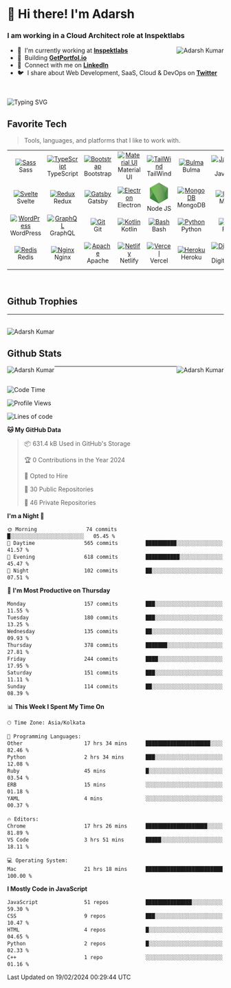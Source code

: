<h1 align="left" id="#idealadarsh">👋 Hi there! I'm Adarsh</h1>
<h3 align="left">I am working in a Cloud Architect role at Inspektlabs</h3>

<a href="##idealadarsh">
  <img src="https://github-readme-stats.vercel.app/api?username=idealadarsh&show_icons=true&theme=react&count_private=true&include_all_commits=true" alt="Adarsh Kumar" align="right" />
</a>

- 🏢 &nbsp;I'm currently working at **[Inspektlabs]**
- 🌱 &nbsp;Building **[GetPortfol.io](https://getportfol.io)**
- 💬 &nbsp;Connect with me on **[LinkedIn]**
- 🐦 &nbsp;I share about Web Development, SaaS, Cloud & DevOps on **[Twitter]**

<br>

![Typing SVG](https://readme-typing-svg.herokuapp.com?font=Fira+Code&pause=1000&width=435&lines=Hi%F0%9F%91%8B+I+am+Adarsh;Welcome+to+my+Github+profile)

<h2 align="left" id="idealadarsh">Favorite Tech</h2>

> Tools, languages, and platforms that I like to work with.

<table align="center">
  <tr>
    <td align="center" width="96">
      <a href="#idealadarsh">
        <img src="https://upload.wikimedia.org/wikipedia/commons/thumb/9/96/Sass_Logo_Color.svg/1200px-Sass_Logo_Color.svg.png" width="48" height="48" alt="Sass" />
      </a>
      <br>Sass
    </td>
    <td align="center" width="96">
      <a href="#idealadarsh">
        <img src="https://upload.wikimedia.org/wikipedia/commons/thumb/4/4c/Typescript_logo_2020.svg/1200px-Typescript_logo_2020.svg.png" width="48" height="48" alt="TypeScript" />
      </a>
      <br>TypeScript
    </td>
    <td align="center" width="96">
      <a href="#idealadarsh">
        <img src="https://cdn.worldvectorlogo.com/logos/bootstrap-4.svg" width="48" height="48" alt="Bootstrap" />
      </a>
      <br>Bootstrap
    </td>
    <td align="center" width="96">
      <a href="#idealadarsh">
        <img src="https://media.zeemly.com/zeemly/product/material-ui.png" width="48" height="48" alt="Material UI" />
      </a>
      <br>Material UI
    </td>
    <td align="center" width="96">
      <a href="#idealadarsh">
        <img src="https://upload.wikimedia.org/wikipedia/commons/thumb/d/d5/Tailwind_CSS_Logo.svg/1024px-Tailwind_CSS_Logo.svg.png" width="48" height="48" alt="TailWind" />
      </a>
      <br>TailWind
    </td>
    <td align="center" width="96">
      <a href="#idealadarsh">
        <img src="https://img.stackshare.io/service/5204/bulma-logo.png" width="48" height="48" alt="Bulma" />
      </a>
      <br>Bulma
    </td>
    <td align="center" width="96">
      <a href="#idealadarsh">
        <img src="https://upload.wikimedia.org/wikipedia/commons/thumb/9/99/Unofficial_JavaScript_logo_2.svg/1024px-Unofficial_JavaScript_logo_2.svg.png" width="48" height="48" alt="JavaScript" />
      </a>
      <br>JavaScript
    </td>
    <td align="center" width="96">
      <a href="#idealadarsh">
        <img src="https://brandlogos.net/wp-content/uploads/2020/09/react-logo.png" width="48" height="48" alt="React" />
      </a>
      <br>React
    </td>
    <td align="center" width="96"> 
      <a href="#idealadarsh" >
        <img src="https://raw.githubusercontent.com/samfromaway/samfromaway/master/.github/images/nextjs.png" width="48" height="48" alt="Next JS" />
      </a>
      <br>Next JS
    </td>
    <td align="center" width="96"> 
      <a href="#idealadarsh" >
        <img src="https://upload.wikimedia.org/wikipedia/commons/thumb/9/95/Vue.js_Logo_2.svg/2367px-Vue.js_Logo_2.svg.png" width="48" height="48" alt="Vue.js" />
      </a>
      <br>Vue.js
    </td>
  </tr>
  <tr>
    <td align="center" width="96"> 
      <a href="#idealadarsh" >
        <img src="https://upload.wikimedia.org/wikipedia/commons/thumb/1/1b/Svelte_Logo.svg/1702px-Svelte_Logo.svg.png" width="48" height="48" alt="Svelte" />
      </a>
      <br>Svelte
    </td>
    <td align="center" width="96"> 
      <a href="#idealadarsh" >
        <img src="https://cdn.worldvectorlogo.com/logos/redux.svg" width="48" height="48" alt="Redux" />
      </a>
      <br>Redux
    </td>
    <td align="center"  width="96">
      <a href="#idealadarsh">
        <img src="https://static.cdnlogo.com/logos/g/42/gatsby.svg" width="48" height="48" alt="Gatsby" />
      </a>
      <br>Gatsby
    </td>
    <td align="center"  width="96">
      <a href="#idealadarsh">
        <img src="https://upload.wikimedia.org/wikipedia/commons/thumb/9/91/Electron_Software_Framework_Logo.svg/1024px-Electron_Software_Framework_Logo.svg.png" width="48" height="48" alt="Electron" />
      </a>
      <br>Electron
    </td>
    <td align="center" width="96">
      <a href="#idealadarsh">
        <img src="https://raw.githubusercontent.com/github/explore/80688e429a7d4ef2fca1e82350fe8e3517d3494d/topics/nodejs/nodejs.png" width="48" height="48" alt="Node JS" />
      </a>
      <br>Node JS
    </td>
     <td align="center" width="96"> 
      <a href="#idealadarsh" >
        <img src="https://i.ibb.co/QXHcMvM/58481021cef1014c0b5e494b.png" width="48" height="48" alt="Mongo DB" />
      </a>
      <br>MongoDB
    </td>
    <td align="center"  width="96">
      <a href="#idealadarsh">
        <img src="https://cdn.worldvectorlogo.com/logos/mysql-6.svg" width="48" height="48" alt="MySQL" />
      </a>
      <br>MySQL
    </td>
    <td align="center"  width="96">
      <a href="#idealadarsh">
        <img src="https://upload.wikimedia.org/wikipedia/commons/thumb/2/29/Postgresql_elephant.svg/1200px-Postgresql_elephant.svg.png" width="48" height="48" alt="PostgreSQL" />
      </a>
      <br>PostgreSQL
    </td>
    <td align="center" width="96">
      <a href="#idealadarsh" >
        <img src="https://camo.githubusercontent.com/d7574156c7a1844d3c2907bae0e76254cca759290c08e08a6ef2bd7543c8c0ca/68747470733a2f2f692e6962622e636f2f737331374b47302f63376238313133323437666563643833626439623565643562643366333464352d72656d6f766562672d707265766965772e706e67" width="48" height="48" alt="Linux" />
      </a>
      <br>Linux
    </td>
    <td align="center" width="96">
      <a href="#idealadarsh">
        <img src="https://4.bp.blogspot.com/-rtNRVM3aIvI/XJX_U07Z-II/AAAAAAAAJXY/YpdOo490FTgdKOxM4qDG-2-EzcNFAWkKACK4BGAYYCw/s1600/logo%2Bfirebase%2Bicon.png" width="48" height="48" alt="Firebase" />
      </a>
      <br>Firebase
    </td>
  </tr>
  <tr>
    <td align="center"  width="96">
      <a href="#idealadarsh">
        <img src="https://upload.wikimedia.org/wikipedia/commons/thumb/9/98/WordPress_blue_logo.svg/480px-WordPress_blue_logo.svg.png" width="48" height="48" alt="WordPress" />
      </a>
      <br>WordPress
    </td>
    <td align="center" width="96">
      <a href="#idealadarsh" >
        <img src="https://upload.wikimedia.org/wikipedia/commons/thumb/1/17/GraphQL_Logo.svg/2048px-GraphQL_Logo.svg.png" width="48" height="48" alt="GraphQL" />
      </a>
      <br>GraphQL
    </td>
    <td align="center" width="96">
      <a href="#idealadarsh" >
        <img src="https://upload.wikimedia.org/wikipedia/commons/thumb/3/3f/Git_icon.svg/1200px-Git_icon.svg.png" width="48" height="48" alt="Git" />
      </a>
      <br>Git
    </td>
    <td align="center" width="96">
      <a href="#idealadarsh" >
        <img src="https://upload.wikimedia.org/wikipedia/commons/7/74/Kotlin_Icon.png" width="48" height="48" alt="Kotlin" />
      </a>
      <br>Kotlin
    </td>
    <td align="center" width="96">
      <a href="#idealadarsh">
        <img src="https://bashlogo.com/img/symbol/png/full_colored_dark.png" width="48" height="48" alt="Bash" />
      </a>
      <br>Bash
    </td>
    <td align="center" width="96">
      <a href="#idealadarsh">
        <img src="https://upload.wikimedia.org/wikipedia/commons/thumb/c/c3/Python-logo-notext.svg/1200px-Python-logo-notext.svg.png" width="48" height="48" alt="Python" />
      </a>
      <br>Python
    </td>
    <td align="center" width="96">
      <a href="#idealadarsh">
        <img src="https://iconape.com/wp-content/png_logo_vector/cib-flask.png" width="48" height="48" alt="Flask" />
      </a>
      <br>Flask
    </td>
    <td align="center" width="96">
      <a href="#idealadarsh">
        <img src="https://upload.wikimedia.org/wikipedia/commons/thumb/2/2d/Tensorflow_logo.svg/1200px-Tensorflow_logo.svg.png" width="48" height="48" alt="Tensorflow" />
      </a>
      <br>Tensorflow
    </td>
    <td align="center" width="96">
      <a href="#idealadarsh">
        <img src="https://www.docker.com/wp-content/uploads/2022/03/vertical-logo-monochromatic.png" width="48" height="48" alt="Docker" />
      </a>
      <br>Docker
    </td>
    <td align="center" width="96">
      <a href="#idealadarsh">
        <img src="https://upload.wikimedia.org/wikipedia/commons/thumb/3/39/Kubernetes_logo_without_workmark.svg/1200px-Kubernetes_logo_without_workmark.svg.png" width="48" height="48" alt="Kubernetes" />
      </a>
      <br>Kubernetes
    </td>
  </tr>
  <tr>
    <td align="center" width="96">
      <a href="#idealadarsh">
        <img src="https://avatars.githubusercontent.com/u/1529926?s=200&v=4" width="48" height="48" alt="Redis" />
      </a>
      <br>Redis
    </td>
    <td align="center" width="96">
      <a href="#idealadarsh">
        <img src="https://yt3.ggpht.com/ytc/AKedOLTKMcH7lIecL5268VyOtT60IIsPvO8w2c-fjWKGhA=s900-c-k-c0x00ffffff-no-rj" width="48" height="48" alt="Nginx" />
      </a>
      <br>Nginx
    </td>
    <td align="center" width="96">
      <a href="#idealadarsh">
        <img src="https://e7.pngegg.com/pngimages/530/441/png-clipart-logo-apache-http-server-apache-software-foundation-computer-servers-web-server-apache-text-performance.png" width="48" height="48" alt="Apache" />
      </a>
      <br>Apache
    </td>
    <td align="center" width="96">
      <a href="#idealadarsh">
        <img src="https://cdn.freebiesupply.com/logos/large/2x/netlify-logo-png-transparent.png" width="48" height="48" alt="Netlify" />
      </a>
      <br>Netlify
    </td>
    <td align="center" width="96">
      <a href="#idealadarsh">
        <img src="https://avatars.githubusercontent.com/u/14985020?s=280&v=4" width="48" height="48" alt="Vercel" />
      </a>
      <br>Vercel
    </td>
    <td align="center" width="96">
      <a href="#idealadarsh">
        <img src="https://pbs.twimg.com/profile_images/689189555765784576/3wgIDj3j_400x400.png" width="48" height="48" alt="Heroku" />
      </a>
      <br>Heroku
    </td>
    <td align="center" width="96">
      <a href="#idealadarsh">
        <img src="https://upload.wikimedia.org/wikipedia/commons/thumb/f/ff/DigitalOcean_logo.svg/1024px-DigitalOcean_logo.svg.png" width="45" height="45" alt="DigitalOcean" />
      </a>
      <br>DigitalOcean
    </td>
    <td align="center" width="96">
      <a href="#idealadarsh">
        <img src="https://i.ibb.co/jDGr3z0/azure-removebg-preview.png" width="48" height="48" alt="Microsoft Azure" />
      </a>
      <br>Azure
    </td>
    <td align="center" width="96"> 
      <a href="#idealadarsh" >
        <img src="https://brandeps.com/logo-download/G/Google-Cloud-logo-vector-01.svg" width="48" height="48" alt="Google Cloud Platform" />
      </a>
      <br>GCP
    </td>
    <td align="center" width="96"> 
      <a href="#idealadarsh" >
        <img src="https://upload.wikimedia.org/wikipedia/commons/thumb/9/93/Amazon_Web_Services_Logo.svg/1920px-Amazon_Web_Services_Logo.svg.png" width="48" height="48" alt="Amazon Web Services" />
      </a>
      <br>AWS
    </td>
  </tr>
</table>

[linkedin]: https://www.linkedin.com/in/idealadarsh 'LinkedIn'
[twitter]: https://twitter.com/idealadarsh 'Twitter'
[solidity]: https://soliditylang.org/ 'Solidity'
[rust]: https://www.rust-lang.org/ 'Rust'
[inspektlabs]: https://inspektlabs.com 'Inspektlabs'

<br/>

## Github Trophies

<hr>
<br/>

<img src="https://github-profile-trophy.vercel.app/?username=idealadarsh&theme=radical&column=4&margin-w=15&margin-h=15" alt="Adarsh Kumar"/>

<br/>

<h2>Github Stats</h2>

<a href="#idealadarsh">
    <img src="https://github-readme-stats.vercel.app/api/top-langs/?username=idealadarsh&layout=compact&theme=react" alt="Adarsh Kumar" align="left" />
</a>

<a href="https://twitter.com/idealadarshk">    
    <img src="https://github-readme-twitter.gazf.vercel.app/api?id=idealadarshk&layout=wide" alt="Adarsh Kumar" align="right" />
</a>

<hr>
<br/>

<!--START_SECTION:waka-->
![Code Time](http://img.shields.io/badge/Code%20Time-748%20hrs%2050%20mins-blue)

![Profile Views](http://img.shields.io/badge/Profile%20Views-0-blue)

![Lines of code](https://img.shields.io/badge/From%20Hello%20World%20I%27ve%20Written-2.4%20million%20lines%20of%20code-blue)

**🐱 My GitHub Data** 

> 📦 631.4 kB Used in GitHub's Storage 
 > 
> 🏆 0 Contributions in the Year 2024
 > 
> 💼 Opted to Hire
 > 
> 📜 30 Public Repositories 
 > 
> 🔑 46 Private Repositories 
 > 
**I'm a Night 🦉** 

```text
🌞 Morning                74 commits          █░░░░░░░░░░░░░░░░░░░░░░░░   05.45 % 
🌆 Daytime                565 commits         ██████████░░░░░░░░░░░░░░░   41.57 % 
🌃 Evening                618 commits         ███████████░░░░░░░░░░░░░░   45.47 % 
🌙 Night                  102 commits         ██░░░░░░░░░░░░░░░░░░░░░░░   07.51 % 
```
📅 **I'm Most Productive on Thursday** 

```text
Monday                   157 commits         ███░░░░░░░░░░░░░░░░░░░░░░   11.55 % 
Tuesday                  180 commits         ███░░░░░░░░░░░░░░░░░░░░░░   13.25 % 
Wednesday                135 commits         ██░░░░░░░░░░░░░░░░░░░░░░░   09.93 % 
Thursday                 378 commits         ███████░░░░░░░░░░░░░░░░░░   27.81 % 
Friday                   244 commits         ████░░░░░░░░░░░░░░░░░░░░░   17.95 % 
Saturday                 151 commits         ███░░░░░░░░░░░░░░░░░░░░░░   11.11 % 
Sunday                   114 commits         ██░░░░░░░░░░░░░░░░░░░░░░░   08.39 % 
```


📊 **This Week I Spent My Time On** 

```text
🕑︎ Time Zone: Asia/Kolkata

💬 Programming Languages: 
Other                    17 hrs 34 mins      █████████████████████░░░░   82.46 % 
Python                   2 hrs 34 mins       ███░░░░░░░░░░░░░░░░░░░░░░   12.08 % 
Ruby                     45 mins             █░░░░░░░░░░░░░░░░░░░░░░░░   03.54 % 
ERB                      15 mins             ░░░░░░░░░░░░░░░░░░░░░░░░░   01.18 % 
YAML                     4 mins              ░░░░░░░░░░░░░░░░░░░░░░░░░   00.37 % 

🔥 Editors: 
Chrome                   17 hrs 26 mins      ████████████████████░░░░░   81.89 % 
VS Code                  3 hrs 51 mins       █████░░░░░░░░░░░░░░░░░░░░   18.11 % 

💻 Operating System: 
Mac                      21 hrs 18 mins      █████████████████████████   100.00 % 
```

**I Mostly Code in JavaScript** 

```text
JavaScript               51 repos            ███████████████░░░░░░░░░░   59.30 % 
CSS                      9 repos             ███░░░░░░░░░░░░░░░░░░░░░░   10.47 % 
HTML                     4 repos             █░░░░░░░░░░░░░░░░░░░░░░░░   04.65 % 
Python                   2 repos             █░░░░░░░░░░░░░░░░░░░░░░░░   02.33 % 
C++                      1 repo              ░░░░░░░░░░░░░░░░░░░░░░░░░   01.16 % 
```




 Last Updated on 19/02/2024 00:29:44 UTC
<!--END_SECTION:waka-->
